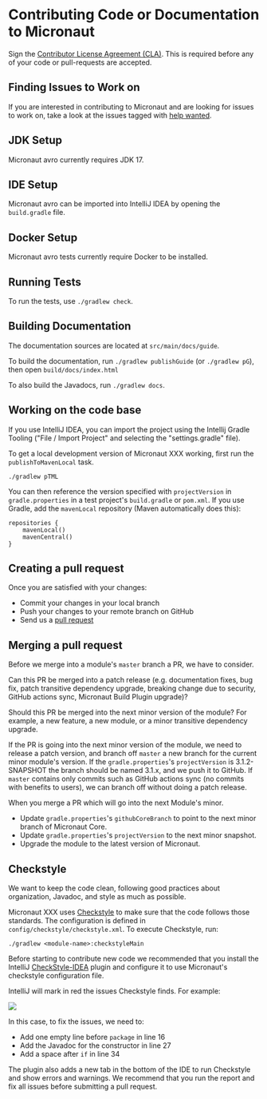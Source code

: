# Contributing Code or Documentation to Micronaut

Sign the [Contributor License Agreement (CLA)](https://cla-assistant.io/micronaut-projects/micronaut-avro). This is required before any of your code or pull-requests are accepted.

## Finding Issues to Work on

If you are interested in contributing to Micronaut and are looking for issues to work on, take a look at the issues tagged with [help wanted](https://github.com/micronaut-projects/micronaut-xxx/issues?q=is%3Aopen+is%3Aissue+label%3A%22status%3A+help+wanted%22).

## JDK Setup

Micronaut avro currently requires JDK 17.

## IDE Setup

Micronaut avro can be imported into IntelliJ IDEA by opening the `build.gradle` file.

## Docker Setup

Micronaut avro tests currently require Docker to be installed.

## Running Tests

To run the tests, use `./gradlew check`.

## Building Documentation

The documentation sources are located at `src/main/docs/guide`.

To build the documentation, run `./gradlew publishGuide` (or `./gradlew pG`), then open `build/docs/index.html`

To also build the Javadocs, run `./gradlew docs`.

## Working on the code base

If you use IntelliJ IDEA, you can import the project using the Intellij Gradle Tooling ("File / Import Project" and selecting the "settings.gradle" file).

To get a local development version of Micronaut XXX working, first run the `publishToMavenLocal` task.

```
./gradlew pTML
```

You can then reference the version specified with `projectVersion` in `gradle.properties` in a test project's `build.gradle` or `pom.xml`. If you use Gradle, add the `mavenLocal` repository (Maven automatically does this):

```
repositories {
    mavenLocal()
    mavenCentral()
}
```

## Creating a pull request

Once you are satisfied with your changes:

- Commit your changes in your local branch
- Push your changes to your remote branch on GitHub
- Send us a [pull request](https://help.github.com/articles/creating-a-pull-request)

## Merging a pull request

Before we merge into a module's `master` branch a PR, we have to consider.

Can this PR be merged into a patch release (e.g. documentation fixes, bug fix, patch transitive dependency upgrade, breaking change due to security, GitHub actions sync, Micronaut Build Plugin upgrade)?

Should this PR be merged into the next minor version of the module? For example, a new feature, a new module, or a minor transitive dependency upgrade.

If the PR is going into the next minor version of the module, we need to release a patch version, and branch off `master` a new branch for the current minor module's version. If the `gradle.properties`'s `projectVersion` is 3.1.2-SNAPSHOT the branch should be named 3.1.x, and we push it to GitHub. If `master` contains only commits such as GitHub actions sync (no commits with benefits to users), we can branch off without doing a patch release.

When you merge a PR which will go into the next Module's minor.

- Update `gradle.properties`'s `githubCoreBranch` to point to the next minor branch of Micronaut Core.
- Update `gradle.properties`'s `projectVersion` to the next minor snapshot.
- Upgrade the module to the latest version of Micronaut.

## Checkstyle

We want to keep the code clean, following good practices about organization, Javadoc, and style as much as possible.

Micronaut XXX uses [Checkstyle](https://checkstyle.sourceforge.io/) to make sure that the code follows those standards. The configuration is defined in `config/checkstyle/checkstyle.xml`. To execute Checkstyle, run:

```
./gradlew <module-name>:checkstyleMain
```

Before starting to contribute new code we recommended that you install the IntelliJ [CheckStyle-IDEA](https://plugins.jetbrains.com/plugin/1065-checkstyle-idea) plugin and configure it to use Micronaut's checkstyle configuration file.

IntelliJ will mark in red the issues Checkstyle finds. For example:

![](https://github.com/micronaut-projects/micronaut-core/raw/master/src/main/docs/resources/img/checkstyle-issue.png)

In this case, to fix the issues, we need to:

- Add one empty line before `package` in line 16
- Add the Javadoc for the constructor in line 27
- Add a space after `if` in line 34

The plugin also adds a new tab in the bottom of the IDE to run Checkstyle and show errors and warnings. We recommend that you run the report and fix all issues before submitting a pull request.

